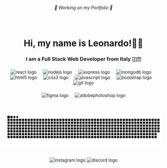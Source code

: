 <h6 align="center">👀 Working on my Portfolio 👀​</h6>

###

<br clear="both">

<h1 align="center">Hi, my name is Leonardo!👋🏻</h1>

###

<h3 align="center">I am a Full Stack Web Developer from Italy 🇮🇹</h3>

###

<div align="center">
  <img src="https://skillicons.dev/icons?i=react" height="60" alt="react logo"  />
  <img width="12" />
  <img src="https://skillicons.dev/icons?i=nodejs" height="60" alt="nodejs logo"  />
  <img width="12" />
  <img src="https://skillicons.dev/icons?i=express" height="60" alt="express logo"  />
  <img width="12" />
  <img src="https://skillicons.dev/icons?i=mongodb" height="60" alt="mongodb logo"  />
  <img width="12" />
  <img src="https://skillicons.dev/icons?i=html" height="60" alt="html5 logo"  />
  <img width="12" />
  <img src="https://skillicons.dev/icons?i=css" height="60" alt="css3 logo"  />
  <img width="12" />
  <img src="https://skillicons.dev/icons?i=js" height="60" alt="javascript logo"  />
  <img width="12" />
  <img src="https://skillicons.dev/icons?i=bootstrap" height="60" alt="bootstrap logo"  />
  <img width="12" />
  <img src="https://skillicons.dev/icons?i=git" height="60" alt="git logo"  />
</div>

###

<div align="center">
  <img src="https://skillicons.dev/icons?i=figma" height="60" alt="figma logo"  />
  <img width="12" />
  <img src="https://skillicons.dev/icons?i=ps" height="60" alt="adobephotoshop logo"  />
</div>

###

<h2 align="left"></h2>

###

<br clear="both">

<img src="https://raw.githubusercontent.com/leosamp05/leosamp05/output/snake.svg" alt="Snake animation" />

###

<h2 align="left"></h2>

###

<div align="center">
  <img src="https://raw.githubusercontent.com/maurodesouza/profile-readme-generator/master/src/assets/icons/social/instagram/default.svg" width="52" height="40" alt="instagram logo"  />
  <img src="https://raw.githubusercontent.com/maurodesouza/profile-readme-generator/master/src/assets/icons/social/discord/default.svg" width="52" height="40" alt="discord logo"  />
</div>

###
